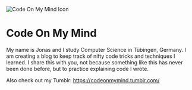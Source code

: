 ![Code On My Mind Icon](media/icon.png|width=64)
# Code On My Mind
My name is Jonas and I study Computer Science in Tübingen, Germany. I am creating a blog to keep track of nifty code tricks and techniques I learned. I share this with you, not because something like this has never been done before, but to practice explaining code I wrote.

Also check out my Tumblr: https://codeonmymind.tumblr.com/
